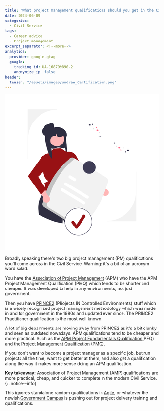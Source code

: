 ```yaml
---
title: 'What project management qualifications should you get in the Civil Service?'
date: 2024-06-09
categories:
  - Civil Service
tags:
  - Career advice
  - Project management
excerpt_separator: <!--more-->
analytics:
  provider: google-gtag
  google:
    tracking_id: UA-168799890-2
    anonymize_ip: false
header:
  teaser: "/assets/images/undraw_Certification.png"
---
```

![](/assets/images/undraw_Certification.png)

Broadly speaking there's two big project management (PM) qualifications you'll come across in the Civil Service. Warning: it's a bit of an acronym word salad.

You have the [Association of Project Management](https://www.apm.org.uk/) (APM) who have the APM Project Management Qualification (PMQ) which tends to be shorter and cheaper. It was developed to help in any environments, not just government.

Then you have [PRINCE2](https://www.prince2.com/uk) (PRojects IN Controlled Environments) stuff which is a widely recognized project management methodology which was made in and for government in the 1980s and updated ever since. The PRINCE2 Practitioner qualification is the most well known.

A lot of big departments are moving away from PRINCE2 as it's a bit clunky and seen as outdated nowadays. APM qualifications tend to be cheaper and more practical. Such as the [APM Project Fundamentals Qualification](https://www.apm.org.uk/qualifications-and-training/project-management-fundamentals/)(PFQ) and the [Project Management Qualification](https://www.apm.org.uk/qualifications-and-training/project-management-qualification/) (PMQ).

If you don't want to become a project manager as a specific job, but run projects all the time, want to get better at them, and also get a qualification along the way it makes more sense doing an APM qualification. 

**Key takeaway:** Association of Project Management (AMP) qualifications are more practical, cheap, and quicker to complete in the modern Civil Service.
{: .notice--info}

This ignores standalone random qualifications in [Agile](https://www.gov.uk/service-manual/agile-delivery/agile-government-services-introduction), or whatever the newish [Government Campus](https://prospectus.governmentcampus.co.uk/02-project-delivery/) is pushing out for project delivery training and qualifications.